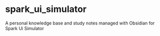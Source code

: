 # spark_ui_simulator
A personal knowledge base and study notes managed with Obsidian for Spark Ui Simulator

